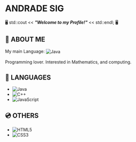 # ANDRADE SIG
 🖥️ std::cout << ***"Welcome to my Profile!"*** << std::endl;  🖥️
####
## 👋 ABOUT ME

My main Language: <img alt="Java" src="https://img.shields.io/badge/java-%23ED8B00.svg?style=for-the-badge&logo=java&logoColor=white" align="center"/>
<br/>
<br/>
Programming lover. Interested in Mathematics, and computing.

## 📀 LANGUAGES

- <img alt="Java" src="https://img.shields.io/badge/java-%23ED8B00.svg?style=for-the-badge&logo=java&logoColor=white"/>

- <img alt="C++" src="https://img.shields.io/badge/c++-%2300599C.svg?style=for-the-badge&logo=c%2B%2B&logoColor=white"/>

- <img alt="JavaScript" src="https://img.shields.io/badge/javascript-%23323330.svg?style=for-the-badge&logo=javascript&logoColor=%23F7DF1E"/>

## 💿 OTHERS

- <img alt="HTML5" src="https://img.shields.io/badge/html5-%23E34F26.svg?style=for-the-badge&logo=html5&logoColor=white"/>

- <img alt="CSS3" src="https://img.shields.io/badge/css3-%231572B6.svg?style=for-the-badge&logo=css3&logoColor=white"/>
